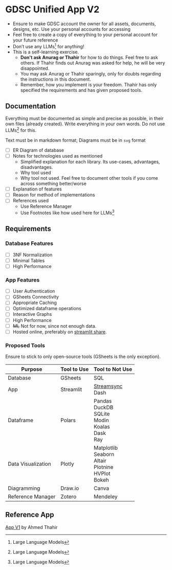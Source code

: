 # GDSC Unified App V2

- Ensure to make GDSC account the owner for all assets, documents, designs, etc. Use your personal accounts for accessing
- Feel free to create a copy of everything to your personal account for your future reference
- Don’t use any LLMs[^LLMs] for anything!
- This is a self-learning exercise.
  - **Don't ask Anurag or Thahir** for how to do things. Feel free to ask others. If Thahir finds out Anurag was asked for help, he will be very disappointed.
  - You may ask Anurag or Thahir sparingly, only for doubts regarding the instructions in this document.
  - Remember, how you implement is your freedom. Thahir has only specified the requirements and has given proposed tools.

[^LLMs]: Large Language Models

## Documentation

Everything must be documented as simple and precise as possible, in their own files (already created). Write everything in your own words. Do not use LLMs[^LLMs] for this.

Text must be in markdown format; Diagrams must be in `svg` format

- [ ] ER Diagram of database
- [ ] Notes for technologies used as mentioned
  - Simplified explanation for each library. Its use-cases, advantages, disadvantages. 
  - Why tool used
  - Why tool not used. Feel free to document other tools if you come across something better/worse
- [ ] Explanation of features
- [ ] Reason for method of implementations
- [ ] References used
  - Use Reference Manager
  - Use Footnotes like how used here for LLMs[^LLMs]

## Requirements

### Database Features

- [ ] 3NF Normalization
- [ ] Minimal Tables
- [ ] High Performance

### App Features

- [ ] User Authentication
- [ ] GSheets Connectivity
- [ ] Appropriate Caching
- [ ] Optimized dataframe operations
- [ ] Interactive Graphs
- [ ] High Performance
- [ ] ~~ML~~ Not for now, since not enough data.
- [ ] Hosted online, preferably on [streamlit share](https://share.streamlit.io/).

### Proposed Tools

Ensure to stick to only open-source tools (GSheets is the only exception).

| Purpose         | Tool to Use                            | Tool to Not Use                                                      |
| ------------------ | ------------------------------ | ------------------------------------------------------------ |
| Database           | GSheets                        | SQL                                                          |
| App                | Streamlit                      | [Streamsync](https://medium.com/@ramiromedina/streamsync-like-streamlit-but-faster-and-with-a-visual-ui-editor-9f98ad17adf)<br />Dash |
| Dataframe          | Polars | Pandas<br />DuckDB<br />SQLite<br />Modin<br />Koalas<br />Dask<br />Ray                         |
| Data Visualization | Plotly                         | Matplotlib<br />Seaborn<br />Altair<br />Plotnine<br />HVPlot<br />Bokeh |
| Diagramming  | Draw.io                         | Canva                                                     |
| Reference Manager  | Zotero                         | Mendeley                                                     |

## Reference App

[App V1](https://gdscbpdc.streamlit.app/) by Ahmed Thahir


